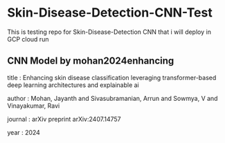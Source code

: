 # Skin-Disease-Detection-CNN-Test
This is testing repo for Skin-Disease-Detection CNN that i will deploy in GCP cloud run


## CNN Model by mohan2024enhancing
  title : Enhancing skin disease classification leveraging transformer-based deep learning architectures and explainable ai
  
  author : Mohan, Jayanth and Sivasubramanian, Arrun and Sowmya, V and Vinayakumar, Ravi
  
  journal : arXiv preprint arXiv:2407.14757
  
  year : 2024 

